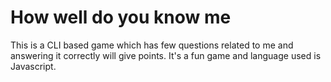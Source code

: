 # How well do you know me
 This is a CLI based game which has few questions related to me and answering it correctly will give points. 
 It's a fun game and language used is Javascript.
